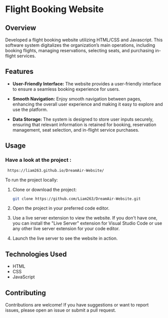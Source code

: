 # Flight Booking Website

## Overview

Developed a flight booking website utilizing HTML/CSS and Javascript. This software system digitalizes the organization’s main operations, including booking flights, managing reservations, selecting seats, and purchasing in-flight services.

## Features

- **User-Friendly Interface:** The website provides a user-friendly interface to ensure a seamless booking experience for users.

- **Smooth Navigation:** Enjoy smooth navigation between pages, enhancing the overall user experience and making it easy to explore and use the platform.

- **Data Storage:** The system is designed to store user inputs securely, ensuring that relevant information is retained for booking, reservation management, seat selection, and in-flight service purchases.

## Usage
### Have a look at the project :
     https://liam263.github.io/DreamAir-Website/
To run the project locally:

1. Clone or download the project:

    ```bash
    git clone https://github.com/Liam263/DreamAir-Website.git
    ```

2. Open the project in your preferred code editor.

3. Use a live server extension to view the website. If you don't have one, you can install the "Live Server" extension for Visual Studio Code or use any other live server extension for your code editor.

4. Launch the live server to see the website in action.

## Technologies Used

- HTML
- CSS
- JavaScript

## Contributing

Contributions are welcome! If you have suggestions or want to report issues, please open an issue or submit a pull request.


